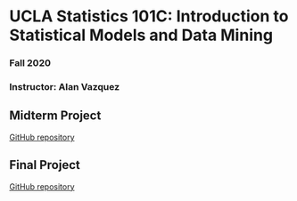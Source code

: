 # UCLA Statistics 101C: Introduction to Statistical Models and Data Mining

### Fall 2020

### Instructor: Alan Vazquez

## Midterm Project

[GitHub repository](https://github.com/cmariecastle/stats101c_midterm)

## Final Project

[GitHub repository](https://github.com/cmariecastle/stats101c_final)

